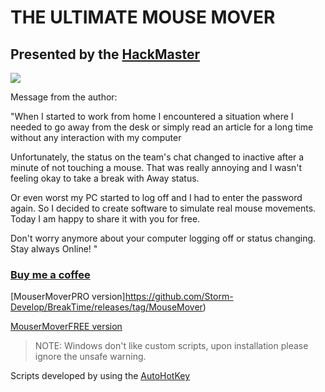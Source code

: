 # THE ULTIMATE MOUSE MOVER
## Presented by the [HackMaster](https://hackmaster.shop/)
![](http://hackmaster.shop/wp-content/uploads/2021/04/logo.png)

Message from the author:

"When I started to work from home I encountered a situation where I needed to go away from the desk or simply read an article for a long time without any interaction with my computer

Unfortunately, the status on the team's chat changed to inactive after a minute of not touching a mouse. That was really annoying and I wasn't feeling okay to take a break with Away status.

Or even worst my PC started to log off and I had to enter the password again.
So I decided to create software to simulate real mouse movements. Today I am happy to share it with you for free.

Don't worry anymore about your computer logging off or status changing. Stay always Online! "

### [Buy me a coffee](https://www.buymeacoffee.com/hackmaster/e/29669?mc_cid=0e0bd81667&mc_eid=4e6ef24dce)

[MouserMoverPRO version]https://github.com/Storm-Develop/BreakTime/releases/tag/MouseMover)

[MouserMoverFREE version](https://github.com/Storm-Develop/BreakTime/blob/main/MouseMoverFree.zip)

>NOTE: Windows don't like custom scripts, upon installation please ignore the unsafe warning.

Scripts developed by using the [AutoHotKey](https://www.autohotkey.com/)
